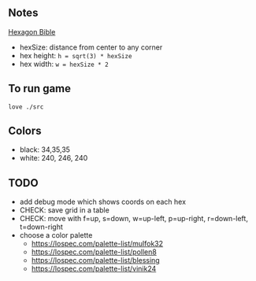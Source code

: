 ## Notes

[Hexagon Bible](https://www.redblobgames.com/grids/hexagons/)

- hexSize: distance from center to any corner
- hex height: `h = sqrt(3) * hexSize`
- hex width: `w = hexSize * 2`

## To run game

`love ./src`

## Colors

- black: 34,35,35
- white: 240, 246, 240

## TODO

- add debug mode which shows coords on each hex
- CHECK: save grid in a table
- CHECK: move with f=up, s=down, w=up-left, p=up-right, r=down-left, t=down-right
- choose a color palette
  - https://lospec.com/palette-list/mulfok32
  - https://lospec.com/palette-list/pollen8
  - https://lospec.com/palette-list/blessing
  - https://lospec.com/palette-list/vinik24
